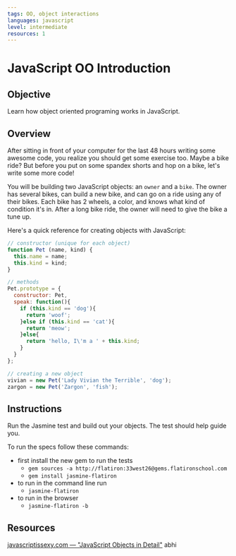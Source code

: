 ```yaml
---
tags: OO, object interactions
languages: javascript
level: intermediate
resources: 1
---
```


# JavaScript OO Introduction

## Objective

Learn how object oriented programing works in JavaScript.

## Overview

After sitting in front of your computer for the last 48 hours writing some awesome code, you realize you should get some exercise too. Maybe a bike ride? But before you put on some spandex shorts and hop on a bike, let's write some more code!

You will be building two JavaScript objects: an `owner` and a `bike`. The owner has several bikes, can build a new bike, and can go on a ride using any of their bikes. Each bike has 2 wheels, a color, and knows what kind of condition it's in. After a long bike ride, the owner will need to give the bike a tune up.

Here's a quick reference for creating objects with JavaScript:

```javascript
// constructor (unique for each object)
function Pet (name, kind) {
  this.name = name;
  this.kind = kind;
}

// methods
Pet.prototype = {
  constructor: Pet,
  speak: function(){
    if (this.kind == 'dog'){
      return 'woof';
    }else if (this.kind == 'cat'){
      return 'meow';
    }else{
      return 'hello, I\'m a ' + this.kind;
    }
  }
};

// creating a new object
vivian = new Pet('Lady Vivian the Terrible', 'dog');
zargon = new Pet('Zargon', 'fish');
```

## Instructions

Run the Jasmine test and build out your objects. The test should help guide you.

To run the specs follow these commands:
- first install the new gem to run the tests
  - `gem sources -a http://flatiron:33west26@gems.flatironschool.com`
  - `gem install jasmine-flatiron`
- to run in the command line run
  -  `jasmine-flatiron`
- to run in the browser
  - `jasmine-flatiron -b`

## Resources

[javascriptissexy.com — "JavaScript Objects in Detail"](http://javascriptissexy.com/javascript-objects-in-detail/)
abhi
